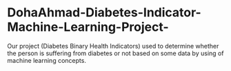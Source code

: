 # DohaAhmad-Diabetes-Indicator-Machine-Learning-Project-
Our project (Diabetes Binary Health Indicators) used to determine whether the person is suffering from diabetes or not based on some data by using of machine learning concepts.
